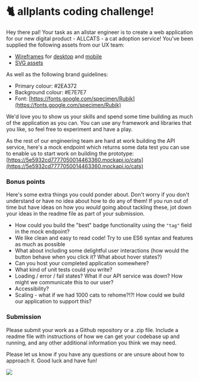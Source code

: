 # 🐈 allplants coding challenge!

Hey there pal! Your task as an allstar engineer is to create a web application for our new digital product - ALLCATS - a cat adoption service! You've been supplied the following assets from our UX team:

- [Wireframes](/wireframe) for [desktop](wireframe/Desktop.jpg) and [mobile](wireframe/Mobile.jpg)
- [SVG assets](https://github.com/allplants/challenge/tree/master/assets)

As well as the following brand guidelines:

- Primary colour: #2EA372
- Background colour: #E7E7E7
- Font: [https://fonts.google.com/specimen/Rubik](https://fonts.google.com/specimen/Rubik)

We'd love you to show us your skills and spend some time building as much of the application as you can. You can use any framework and libraries that you like, so feel free to experiment and have a play.

As the rest of our engineering team are hard at work building the API service, here's a mock endpoint which returns some data test you can use to enable us to start work on building the prototype: [https://5e5932cd7777050014463360.mockapi.io/cats](https://5e5932cd7777050014463360.mockapi.io/cats)

### Bonus points

Here's some extra things you could ponder about. Don't worry if you don't understand or have no idea about how to do any of them! If you run out of time but have ideas on how you _would_ going about tackling these, jot down your ideas in the readme file as part of your submission.

- How could you build the "best" badge functionality using the `"tag"` field in the mock endpoint?
- We like clean and easy to read code! Try to use ES6 syntax and features as much as possible
- What about including some delightful user interactions (how would the button behave when you click it? What about hover states?)
- Can you host your completed application somewhere?
- What kind of unit tests could you write?
- Loading / error / fail states? What if our API service was down? How might we communicate this to our user?
- Accessibility?
- Scaling - what if we had 1000 cats to rehome?!?! How could we build our application to support this?

### Submission

Please submit your work as a Github repository or a .zip file. Include a readme file with instructions of how we can get your codebase up and running, and any other additional information you think we may need.

Please let us know if you have any questions or are unsure about how to approach it. Good luck and have fun!

![](https://media.giphy.com/media/JIX9t2j0ZTN9S/giphy.gif)
